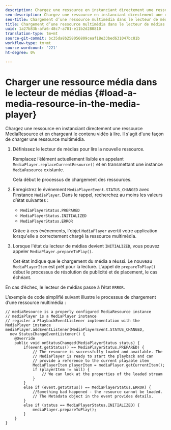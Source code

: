 ```yaml
---
description: Chargez une ressource en instanciant directement une ressource MediaResource et en chargeant le contenu vidéo à lire. Il s'agit d'une façon de charger une ressource multimédia.
seo-description: Chargez une ressource en instanciant directement une ressource MediaResource et en chargeant le contenu vidéo à lire. Il s'agit d'une façon de charger une ressource multimédia.
seo-title: Chargement d’une ressource multimédia dans le lecteur de médias
title: Chargement d’une ressource multimédia dans le lecteur de médias
uuid: 1a27b83b-afa6-48c7-a701-e11b2d280810
translation-type: tm+mt
source-git-commit: bc35da8b258056809ceaf18e33bed631047bc81b
workflow-type: tm+mt
source-wordcount: '221'
ht-degree: 0%

---
```



# Charger une ressource média dans le lecteur de médias {#load-a-media-resource-in-the-media-player}

Chargez une ressource en instanciant directement une ressource MediaResource et en chargeant le contenu vidéo à lire. Il s&#39;agit d&#39;une façon de charger une ressource multimédia.

1. Définissez le lecteur de médias pour lire la nouvelle ressource.

   Remplacez l’élément actuellement lisible en appelant `MediaPlayer.replaceCurrentResource()` et en transmettant une instance `MediaResource` existante.

   Cela début le processus de chargement des ressources.

1. Enregistrez le événement `MediaPlayerEvent.STATUS_CHANGED` avec l&#39;instance `MediaPlayer`. Dans le rappel, recherchez au moins les valeurs d’état suivantes :

   * `MediaPlayerStatus.PREPARED`
   * `MediaPlayerStatus.INITIALIZED`
   * `MediaPlayerStatus.ERROR`

   Grâce à ces événements, l&#39;objet `MediaPlayer` avertit votre application lorsqu&#39;elle a correctement chargé la ressource multimédia.
1. Lorsque l&#39;état du lecteur de médias devient `INITIALIZED`, vous pouvez appeler `MediaPlayer.prepareToPlay()`.

   Cet état indique que le chargement du média a réussi. Le nouveau `MediaPlayerItem` est prêt pour la lecture. L&#39;appel de `prepareToPlay()` début le processus de résolution de publicité et de placement, le cas échéant.

En cas d’échec, le lecteur de médias passe à l’état `ERROR`.

L’exemple de code simplifié suivant illustre le processus de chargement d’une ressource multimédia :

```java>
// mediaResource is a properly configured MediaResource instance 
// mediaPlayer is a MediaPlayer instance 
// register a PlaybackEventListener implementation with the MediaPlayer instance 
mediaPlayer.addEventListener(MediaPlayerEvent.STATUS_CHANGED,  
  new StatusChangeEventListener() { 
    @Override 
    public void onStatusChanged(MediaPlayerStatus status) { 
        if(event.getStatus() == MediaPlayerStatus.PREPARED) { 
            // The resource is successfully loaded and available. The  
            // MediaPlayer is ready to start the playback and can 
            // provide a reference to the current playable item 
            MediaPlayerItem playerItem = mediaPlayer.getCurrentItem(); 
            if (playerItem != null) { 
                // We can look at the properties of the loaded stream 
            } 
        } 
        else if (event.getStatus() == MediaPlayerStatus.ERROR) { 
            //Something bad happened - the resource cannot be loaded. 
            // The Metadata object in the event provides details. 
        } 
        else if (status == MediaPlayerStatus.INITIALIZED) { 
            mediaPlayer.prepareToPlay(); 
        } 
    } 
} 
```
